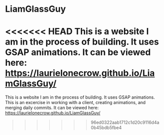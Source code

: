 # LiamGlassGuy
<<<<<<< HEAD
This is a website I am in the process of building. It uses GSAP animations.  It can be viewed here: https://laurielonecrow.github.io/LiamGlassGuy/
=======
This is a website I am in the process of building. It uses GSAP animations. This is an excercise in working with a client, creating animations, and merging daily commits. It can be viewed here: https://laurielonecrow.github.io/LiamGlassGuy/
>>>>>>> 96ed0322aab1712c1d20c9116d4a0b45bdb5fbe4
